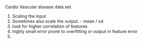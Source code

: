 Cardio Vascular disease data set.
1. Scaling the input
2. Sometimes also scale the output. - mean / sd
3. look for higher correlation of features
4. highly small error prone to overfitting or output in feature error
5. 